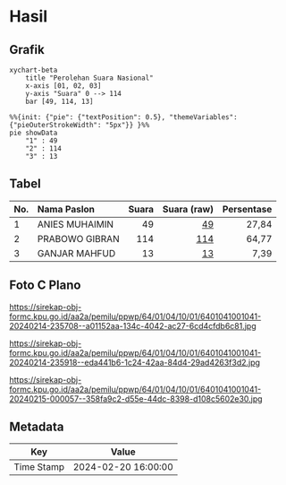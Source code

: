 # Hasil

## Grafik

```mermaid
xychart-beta
    title "Perolehan Suara Nasional"
    x-axis [01, 02, 03]
    y-axis "Suara" 0 --> 114
    bar [49, 114, 13]
```

```mermaid
%%{init: {"pie": {"textPosition": 0.5}, "themeVariables": {"pieOuterStrokeWidth": "5px"}} }%%
pie showData
    "1" : 49
    "2" : 114
    "3" : 13
```

## Tabel

| No. | Nama Paslon    | Suara | Suara (raw) | Persentase |
|:--- |:-------------- | -----:| -----------:| ----------:|
| 1   | ANIES MUHAIMIN | 49    | [49][p-1]   | 27,84      |
| 2   | PRABOWO GIBRAN | 114   | [114][p-2]  | 64,77      |
| 3   | GANJAR MAHFUD  | 13    | [13][p-3]   | 7,39       |


[p-1]: https://github.com/gigit-pemilu/pemilu-2024/blob/main/pilpres/hitung-suara/sub/64-kalimantan-timur/sub/01-paser/sub/04-tanah-grogot/sub/1001-tanah-grogot/sub/041-tps/sub/paslon-1.txt
[p-2]: https://github.com/gigit-pemilu/pemilu-2024/blob/main/pilpres/hitung-suara/sub/64-kalimantan-timur/sub/01-paser/sub/04-tanah-grogot/sub/1001-tanah-grogot/sub/041-tps/sub/paslon-2.txt
[p-3]: https://github.com/gigit-pemilu/pemilu-2024/blob/main/pilpres/hitung-suara/sub/64-kalimantan-timur/sub/01-paser/sub/04-tanah-grogot/sub/1001-tanah-grogot/sub/041-tps/sub/paslon-3.txt

## Foto C Plano

https://sirekap-obj-formc.kpu.go.id/aa2a/pemilu/ppwp/64/01/04/10/01/6401041001041-20240214-235708--a01152aa-134c-4042-ac27-6cd4cfdb6c81.jpg

https://sirekap-obj-formc.kpu.go.id/aa2a/pemilu/ppwp/64/01/04/10/01/6401041001041-20240214-235918--eda441b6-1c24-42aa-84d4-29ad4263f3d2.jpg

https://sirekap-obj-formc.kpu.go.id/aa2a/pemilu/ppwp/64/01/04/10/01/6401041001041-20240215-000057--358fa9c2-d55e-44dc-8398-d108c5602e30.jpg


## Metadata

| Key        | Value               |
| ---------- | ------------------- |
| Time Stamp | 2024-02-20 16:00:00 |



